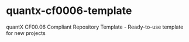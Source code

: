 # quantx-cf0006-template
quantX CF00.06 Compliant Repository Template - Ready-to-use template for new projects
